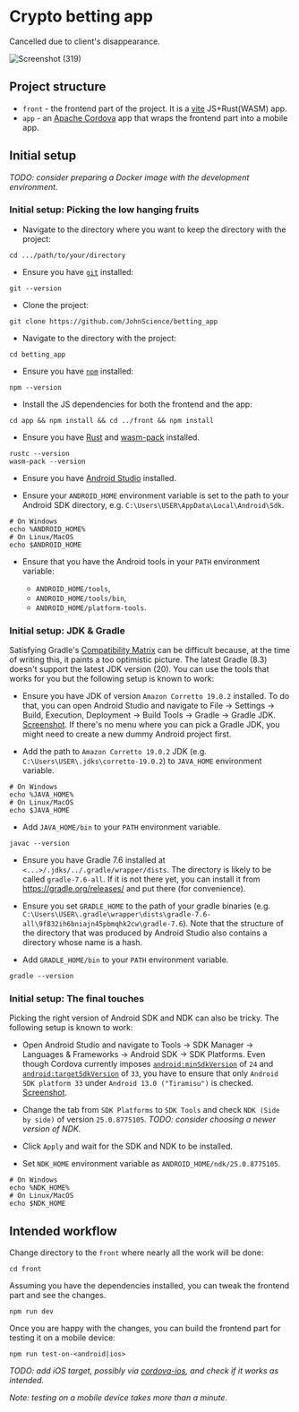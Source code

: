 # Crypto betting app

Cancelled due to client's disappearance.

![Screenshot (319)](https://github.com/JohnScience/betting_app/assets/16991108/fd95e74e-f7f0-46e4-a171-f15ad2b910d7)


## Project structure

- `front` - the frontend part of the project. It is a [vite] JS+Rust(WASM) app.
- `app` - an [Apache Cordova] app that wraps the frontend part into a mobile app.

## Initial setup

*TODO: consider preparing a Docker image with the development environment*.

### Initial setup: Picking the low hanging fruits

- Navigate to the directory where you want to keep the directory with the project:

```console
cd .../path/to/your/directory
```

- Ensure you have [`git`](https://git-scm.com/) installed:

```console
git --version
```

- Clone the project:

```console
git clone https://github.com/JohnScience/betting_app
```

- Navigate to the directory with the project:

```console
cd betting_app
```

- Ensure you have [`npm`](https://www.npmjs.com/) installed:

```console
npm --version
```

- Install the JS dependencies for both the frontend and the app:

```console
cd app && npm install && cd ../front && npm install
```

- Ensure you have [Rust](https://www.rust-lang.org/tools/install) and [wasm-pack](https://rustwasm.github.io/wasm-pack/installer/) installed.

```console
rustc --version
wasm-pack --version
```

- Ensure you have [Android Studio](https://developer.android.com/studio) installed.

- Ensure your `ANDROID_HOME` environment variable is set to the path to your Android SDK directory, e.g. `C:\Users\USER\AppData\Local\Android\Sdk`.

```console
# On Windows
echo %ANDROID_HOME%
# On Linux/MacOS
echo $ANDROID_HOME
```

- Ensure that you have the Android tools in your `PATH` environment variable:

  - `ANDROID_HOME/tools`,
  - `ANDROID_HOME/tools/bin`,
  - `ANDROID_HOME/platform-tools`.

### Initial setup: JDK & Gradle

Satisfying Gradle's [Compatibility Matrix](https://docs.gradle.org/current/userguide/compatibility.html) can be difficult because, at the time of writing this, it paints a too optimistic picture. The latest Gradle (8.3) doesn't support the latest JDK version (20). You can use the tools that works for you but the following setup is known to work:

- Ensure you have JDK of version `Amazon Corretto 19.0.2` installed. To do that, you can open Android Studio and navigate to File -> Settings -> Build, Execution, Deployment -> Build Tools -> Gradle -> Gradle JDK. [Screenshot](https://i.imgur.com/DPucauu.png). If there's no menu where you can pick a Gradle JDK, you might need to create a new dummy Android project first.

- Add the path to `Amazon Corretto 19.0.2` JDK (e.g. `C:\Users\USER\.jdks\corretto-19.0.2`) to `JAVA_HOME` environment variable.

```console
# On Windows
echo %JAVA_HOME%
# On Linux/MacOS
echo $JAVA_HOME
```

- Add `JAVA_HOME/bin` to your `PATH` environment variable.

```console
javac --version
```

- Ensure you have Gradle 7.6 installed at `<...>/.jdks/../.gradle/wrapper/dists`. The directory is likely to be called `gradle-7.6-all`. If it is not there yet, you can install it from <https://gradle.org/releases/> and put there (for convenience).

- Ensure you set `GRADLE_HOME` to the path of your gradle binaries (e.g. `C:\Users\USER\.gradle\wrapper\dists\gradle-7.6-all\9f832ih6bniajn45pbmqhk2cw\gradle-7.6`). Note that the structure of the directory that was produced by Android Studio also contains a directory whose name is a hash.

- Add `GRADLE_HOME/bin` to your `PATH` environment variable.

```console
gradle --version
```

### Initial setup: The final touches

Picking the right version of Android SDK and NDK can also be tricky. The following setup is known to work:

- Open Android Studio and navigate to Tools -> SDK Manager -> Languages & Frameworks -> Android SDK -> SDK Platforms. Even though Cordova currently imposes [`android:minSdkVersion`](https://developer.android.com/guide/topics/manifest/uses-sdk-element#min) of `24` and [`android:targetSdkVersion`](https://developer.android.com/guide/topics/manifest/uses-sdk-element#target) of `33`, you have to ensure that only `Android SDK platform 33` under `Android 13.0 ("Tiramisu")` is checked. [Screenshot](https://i.imgur.com/aTA1bTC.png).

- Change the tab from `SDK Platforms` to `SDK Tools` and check `NDK (Side by side)` of version `25.0.8775105`. *TODO: consider choosing a newer version of NDK.*

- Click `Apply` and wait for the SDK and NDK to be installed.

- Set `NDK_HOME` environment variable as `ANDROID_HOME/ndk/25.0.8775105`.

```console
# On Windows
echo %NDK_HOME%
# On Linux/MacOS
echo $NDK_HOME
```

## Intended workflow

Change directory to the `front` where nearly all the work will be done:

```console
cd front
```

Assuming you have the dependencies installed, you can tweak the frontend part and see the changes.

```console
npm run dev
```

Once you are happy with the changes, you can build the frontend part for testing it on a mobile device:

```console
npm run test-on-<android|ios>
```

*TODO: add iOS target, possibly via [cordova-ios], and check if it works as intended.*

*Note: testing on a mobile device takes more than a minute.*

[vite]: https://vitejs.dev/
[Apache Cordova]: https://cordova.apache.org/
[cordova-ios]: https://github.com/apache/cordova-ios
